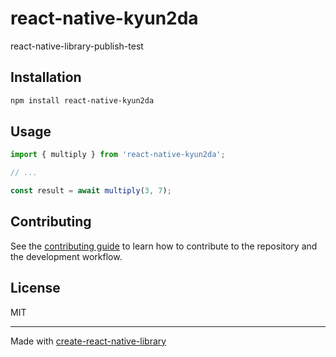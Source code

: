 # react-native-kyun2da

react-native-library-publish-test

## Installation

```sh
npm install react-native-kyun2da
```

## Usage

```js
import { multiply } from 'react-native-kyun2da';

// ...

const result = await multiply(3, 7);
```

## Contributing

See the [contributing guide](CONTRIBUTING.md) to learn how to contribute to the repository and the development workflow.

## License

MIT

---

Made with [create-react-native-library](https://github.com/callstack/react-native-builder-bob)
